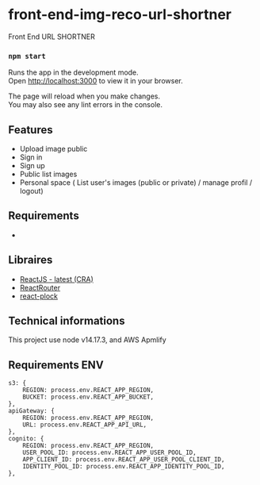 # front-end-img-reco-url-shortner
Front End URL SHORTNER

### `npm start`

Runs the app in the development mode.\
Open [http://localhost:3000](http://localhost:3000) to view it in your browser.

The page will reload when you make changes.\
You may also see any lint errors in the console.

## Features 

- Upload image public
- Sign in
- Sign up
- Public list images
- Personal space ( List user's images (public or private) / manage profil / logout)

## Requirements
- 

## Libraires
- [ReactJS - latest (CRA)](https://reactjs.org/)
- [ReactRouter](https://reactrouter.com/en/main)
- [react-plock](https://github.com/itsrennyman/react-plock)

## Technical informations

This project use node v14.17.3, and AWS Apmlify

## Requirements ENV 

    s3: {
        REGION: process.env.REACT_APP_REGION,
        BUCKET: process.env.REACT_APP_BUCKET,
    },
    apiGateway: {
        REGION: process.env.REACT_APP_REGION,
        URL: process.env.REACT_APP_API_URL,
    },
    cognito: {
        REGION: process.env.REACT_APP_REGION,
        USER_POOL_ID: process.env.REACT_APP_USER_POOL_ID,
        APP_CLIENT_ID: process.env.REACT_APP_USER_POOL_CLIENT_ID,
        IDENTITY_POOL_ID: process.env.REACT_APP_IDENTITY_POOL_ID,
    },
